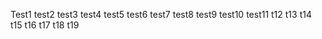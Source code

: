 Test1
test2
test3
test4
test5
test6
test7
test8
test9
test10
test11
t12
t13
t14
t15
t16
t17
t18
t19
